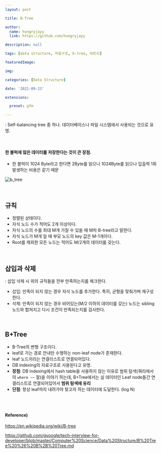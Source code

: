 ```yaml
---
layout: post

title: B-Tree

author: 
  name: hungryjayy
  link: https://github.com/hungryjayy

description: null

tags: [data structure, 자료구조, b-tree, 비트리]

featuredImage: 

img: 

categories: [Data Structure]

date: '2021-09-23'

extensions:

  preset: gfm

---
```


: Self-balancing tree 중 하나. 데이터베이스나 파일 시스템에서 사용되는 것으로 유명.

<br>

#### 한 블럭에 많은 데이터를 저장한다는 것이 큰 장점.

* 한 블럭이 1024 Byte라고 한다면 2Byte를 읽으나 1024Byte를 읽으나 입출력 1회 발생하는 비용은 같기 때문



![b_tree](https://hungryjayy.github.io/assets/img/Data_Structure/b_tree.png) 



<br>



## 규칙

* 정렬된 상태이다.
* 자식 노드 수가 적어도 2개 이상이다.
* 자식 노드의 수를 최대 M개 가질 수 있을 때 M차 B-tree라고 말한다.
* 자식 노드가 M개 일 때 부모 노드의 key 값은 M-1개이다.
* Root를 제외한 모든 노드는 적어도 M/2개의 데이터를 갖는다.

<br>

## 삽입과 삭제

: 삽입 삭제 시 위의 규칙들을 전부 만족하는지를 체크한다.

* 삽입: 만족이 되지 않는 경우 자식 노드를 추가한다. 특히, 균형을 맞춰가며 재구성한다.
* 삭제: 만족이 되지 않는 경우 비어있는(M/2 이하의 데이터를 갖는) 노드는 sibling 노드와 합쳐지고 다시 조건이 만족되는지를 검사한다.

<br>

## B+Tree

* B-Tree의 변형 구조이다.
* leaf로 가는 경로 안내만 수행하는 non-leaf node가 존재한다.
* leaf 노드끼리는 연결리스트로 연결되어있다.
* DB indexing의 자료구조로 사용된다고 유명.
* **장점**: DB indexing에서 hash table을 사용하지 않는 이유로 범위 탐색(쿼리에서의 `where ~~` 절)을 이야기 하는데, B+Tree에서는 실 데이터인 Leaf node들간 연결리스트로 연결되어있어서 **범위 탐색에 유리**
* **단점**: 항상 leaf까지 내려가야 찾고자 하는 데이터에 도달한다. (log N)

<br><br>

#### Reference)

https://en.wikipedia.org/wiki/B-tree

https://github.com/gyoogle/tech-interview-for-developer/blob/master/Computer%20Science/Data%20Structure/B%20Tree%20%26%20B%2B%20Tree.md